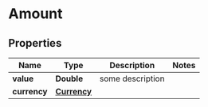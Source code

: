 
# Amount

## Properties
Name | Type | Description | Notes
------------ | ------------- | ------------- | -------------
**value** | **Double** | some description  | 
**currency** | [**Currency**](Currency.md) |  | 



